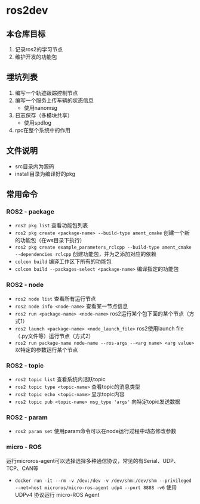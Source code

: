 # ros2dev
## 本仓库目标
1. 记录ros2的学习节点
2. 维护开发的功能包
## 埋坑列表
1. 编写一个轨迹跟踪控制节点
2. 编写一个服务上传车辆的状态信息
    - 使用nanomsg
3. 日志保存（多模块共享）
    - 使用spdlog
4. rpc在整个系统中的作用
## 文件说明
- src目录内为源码
- install目录为编译好的pkg
## 常用命令
### ROS2 - package
- `ros2 pkg list` 查看功能包列表
- `ros2 pkg create <package-name> --build-type ament_cmake` 创建一个新的功能包（在ws目录下执行）
- `ros2 pkg create example_parameters_rclcpp --build-type ament_cmake --dependencies rclcpp` 创建功能包，并为之添加对应的依赖
- `colcon build` 编译工作区下所有的功能包
- `colcom build --packages-select <package-name>` 编译指定的功能包
### ROS2 - node
- `ros2 node list` 查看所有运行节点
- `ros2 node info <node-name>` 查看某一节点信息
- `ros2 run <package-name> <node-name>` ros2运行某个包下面的某个节点（方式1）
- `ros2 launch <package-name> <node_launch_file>` ros2使用launch file（.py文件等）运行节点（方式2）
- `ros2 run package-name node-name --ros-args --<arg name> <arg value>` 以特定的参数运行某个节点
### ROS2 - topic
- `ros2 topic list` 查看系统内活跃topic
- `ros2 topic type <topic-name>` 查看topic的消息类型
- `ros2 topic echo <topic-name>` 显示topic内容
- `ros2 topic pub <topic-name> msg_type 'args'` 向特定topic发送数据
### ROS2 - param
- `ros2 param set` 使用param命令可以在node运行过程中动态修改参数
### micro - ROS
运行microros-agent可以选择选择多种通信协议，常见的有Serial、UDP、TCP、CAN等
- `docker run -it --rm -v /dev:/dev -v /dev/shm:/dev/shm --privileged --net=host microros/micro-ros-agent udp4 --port 8888 -v6` 使用 UDPv4 协议运行 micro-ROS Agent